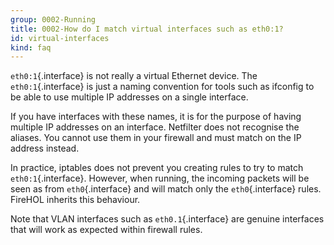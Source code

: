 ```yaml
---
group: 0002-Running
title: 0002-How do I match virtual interfaces such as eth0:1?
id: virtual-interfaces
kind: faq
---
```


`eth0:1`{.interface} is not really a virtual Ethernet device. The
`eth0:1`{.interface} is just a naming convention for tools such as
ifconfig to be able to use multiple IP addresses on a single interface.

If you have interfaces with these names, it is for the purpose of having
multiple IP addresses on an interface. Netfilter does not recognise the
aliases. You cannot use them in your firewall and must match on the IP
address instead.

In practice, iptables does not prevent you creating rules to try to
match `eth0:1`{.interface}. However, when running, the incoming packets
will be seen as from `eth0`{.interface} and will match only the
`eth0`{.interface} rules. FireHOL inherits this behaviour.

Note that VLAN interfaces such as `eth0.1`{.interface} are genuine
interfaces that will work as expected within firewall rules.
